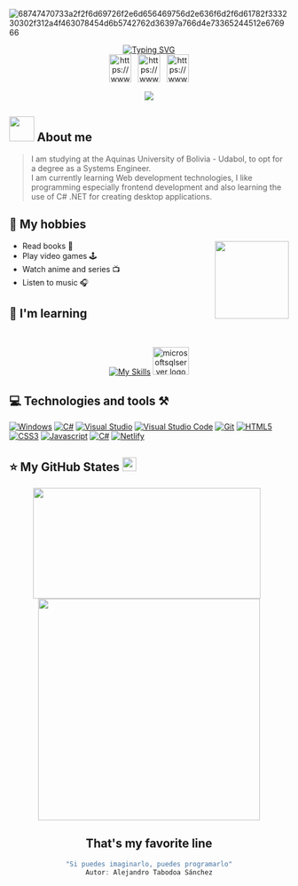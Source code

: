 ![68747470733a2f2f6d69726f2e6d656469756d2e636f6d2f6d61782f333230302f312a4f463078454d6b5742762d36397a766d4e73365244512e676966](https://user-images.githubusercontent.com/88981225/208567456-16aa3473-df7a-4ed1-8d03-b07f5fc755ab.gif)

<div align="center">
<a href="https://git.io/typing-svg"><img src="https://readme-typing-svg.demolab.com?font=Anton&size=50&pause=1000&color=7400FF&center=true&vCenter=true&width=440&height=100&lines=Hi+here%2C+I'm+Sebastian" alt="Typing SVG" /></a>
</div>

<div align="center">
<a href="https://www.linkedin.com/in/sebastiandurancaballero/" target="_blank" title="LinkedIn" alt="LindkedIn"><img align="center" src="https://raw.githubusercontent.com/rahuldkjain/github-profile-readme-generator/master/src/images/icons/Social/linked-in-alt.svg" alt="https://www.linkedin.com/in/sebastiandurancaballero/" height="50" width="40" /></a> &#160;
<a href="https://www.facebook.com/profile.php?id=100005727317608&mibextid=ZbWKwL" target="_blank" title="Facebook" alt="Facebook"><img align="center" src="https://raw.githubusercontent.com/rahuldkjain/github-profile-readme-generator/master/src/images/icons/Social/facebook.svg" alt="https://www.facebook.com/profile.php?id=100005727317608&mibextid=ZbWKwL" height="50" width="40" /></a> &#160;
<a href="https://www.instagram.com/sebastian_172_duran_/" target="_blank" title="Instagram" alt="Instagram"><img align="center" src="https://raw.githubusercontent.com/rahuldkjain/github-profile-readme-generator/master/src/images/icons/Social/instagram.svg" alt="https://www.instagram.com/sebastian_172_duran_/" height="50" width="40" /></a>
</div></br>

<div align="center">
  <img src="https://profile-counter.glitch.me/sebastianDuranC/count.svg?"/>
</div>

## <img src="https://github.com/TheDudeThatCode/TheDudeThatCode/blob/master/Assets/Developer.gif" width="45" /> About me
>I am studying at the Aquinas University of Bolivia - Udabol, to opt for a degree as a Systems Engineer.</br>
I am currently learning Web development technologies, I like programming especially frontend development and also learning the use of C# .NET for creating desktop applications.


## 🔮 My hobbies </br>
<img align="right" width="133" height="140" src="https://media.giphy.com/media/H3JHrs7JC6duvenDW8/giphy.gif"  />

* Read books 📕</br>
* Play video games 🕹️</br>
* Watch anime and series 📺</br>
* Listen to music 🎧

## 🧠 I'm learning
<br clear="both">

<div align="center">
  
  [![My Skills](https://skillicons.dev/icons?i=visualstudio,cs,dotnet,vscode,html,css,js,electron,git,github,linux)](https://skillicons.dev)
  <img src="https://cdn.jsdelivr.net/gh/devicons/devicon/icons/microsoftsqlserver/microsoftsqlserver-plain.svg" height="50" width="65" alt="microsoftsqlserver logo"  />
</div>

## 💻 Technologies and tools ⚒️

[![Windows](https://img.shields.io/badge/Windows-0078D6?style=for-the-badge&logo=windows&logoColor=white)](https://www.microsoft.com/es-es/windows?r=1)
[![C#](https://img.shields.io/badge/C%23-239120?style=for-the-badge&logo=c-sharp&logoColor=white)](https://learn.microsoft.com/en-us/dotnet/csharp/)
[![Visual Studio](https://img.shields.io/badge/Visual_Studio-5C2D91?style=for-the-badge&logo=visual%20studio&logoColor=white)](https://visualstudio.microsoft.com/es/vs/)
[![Visual Studio Code](https://img.shields.io/badge/Visual_Studio_Code-0078D4?style=for-the-badge&logo=visual%20studio%20code&logoColor=white)](https://code.visualstudio.com/)
[![Git](https://img.shields.io/badge/GIT-E44C30?style=for-the-badge&logo=git&logoColor=white)](https://git-scm.com/book/en/v2)
[![HTML5](https://img.shields.io/badge/HTML5-E34F26?style=for-the-badge&logo=html5&logoColor=white)](https://developer.mozilla.org/en-US/docs/Web/HTML)
[![CSS3](https://img.shields.io/badge/CSS3-1572B6?style=for-the-badge&logo=css3&logoColor=white)](https://www.w3schools.com/css/default.asp)
[![Javascript](https://img.shields.io/badge/JavaScript-F7DF1E?style=for-the-badge&logo=javascript&logoColor=black)](https://devdocs.io/javascript/)
[![C#](https://img.shields.io/badge/.NET-5C2D91?style=for-the-badge&logo=.net&logoColor=white)](https://learn.microsoft.com/es-es/dotnet/)
[![Netlify](https://img.shields.io/badge/Netlify-00C7B7?style=for-the-badge&logo=netlify&logoColor=white)](https://www.netlify.com/)

## ⭐ My GitHub States <img src='https://media1.giphy.com/media/du3J3cXyzhj75IOgvA/giphy.gif?cid=ecf05e47x2g034i9pzwtzzsd3xgg2w9nr94t4tflbbgo3008&rid=giphy.gif' width='25' /> 
<div align="center">
<a>
  <img align="center" width="410" height="200" src="https://github-readme-stats.vercel.app/api?username=sebastianDuranC&show_icons=true&theme=codeSTACKr&locale=es"/>
</a>  
<a>&#160;
  <img align="center" width="400" src="https://github-readme-stats.vercel.app/api/top-langs/?username=sebastianDuranC&locale=es&theme=gotham&layout=compact"/>
</a>  
</div>

<div align="center">
  
  ## That's my favorite line
  ```js
  "Si puedes imaginarlo, puedes programarlo"
  Autor: Alejandro Tabodoa Sánchez
  ```
<div/>
